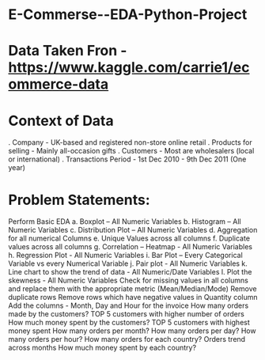 # E-Commerse--EDA-Python-Project
# Data Taken Fron - https://www.kaggle.com/carrie1/ecommerce-data
# Context of Data
. Company - UK-based and registered non-store online retail . Products for selling - Mainly all-occasion gifts . Customers - Most are wholesalers (local or international) . Transactions Period - 1st Dec 2010 - 9th Dec 2011 (One year)

# Problem Statements:
Perform Basic EDA a. Boxplot – All Numeric Variables b. Histogram – All Numeric Variables c. Distribution Plot – All Numeric Variables d. Aggregation for all numerical Columns e. Unique Values across all columns f. Duplicate values across all columns g. Correlation – Heatmap - All Numeric Variables h. Regression Plot - All Numeric Variables i. Bar Plot – Every Categorical Variable vs every Numerical Variable j. Pair plot - All Numeric Variables k. Line chart to show the trend of data - All Numeric/Date Variables l. Plot the skewness - All Numeric Variables
Check for missing values in all columns and replace them with the appropriate metric (Mean/Median/Mode)
Remove duplicate rows
Remove rows which have negative values in Quantity column
Add the columns - Month, Day and Hour for the invoice
How many orders made by the customers?
TOP 5 customers with higher number of orders
How much money spent by the customers?
TOP 5 customers with highest money spent
How many orders per month?
How many orders per day?
How many orders per hour?
How many orders for each country?
Orders trend across months
How much money spent by each country?
